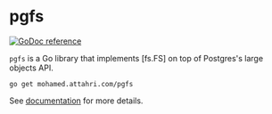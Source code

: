 # pgfs

[![GoDoc reference](https://img.shields.io/badge/godoc-reference-blue.svg)](https://pkg.go.dev/mohamed.attahri.com/pgfs)

`pgfs` is a Go library that implements [fs.FS] on top of Postgres's large
objects API.

```shell
go get mohamed.attahri.com/pgfs
```

See [documentation](https://pkg.go.dev/mohamed.attahri.com/pgfs) for more details.
